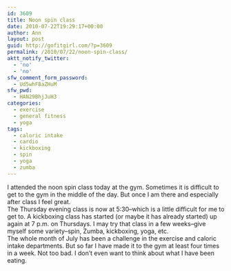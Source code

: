 ```yaml
---
id: 3609
title: Noon spin class
date: 2010-07-22T19:29:17+00:00
author: Ann
layout: post
guid: http://gofitgirl.com/?p=3609
permalink: /2010/07/22/noon-spin-class/
aktt_notify_twitter:
  - 'no'
  - 'no'
sfw_comment_form_password:
  - Ud5whF8aZHuM
sfw_pwd:
  - HAN29BhjJuH3
categories:
  - exercise
  - general fitness
  - yoga
tags:
  - caloric intake
  - cardio
  - kickboxing
  - spin
  - yoga
  - zumba
---
```

I attended the noon spin class today at the gym. Sometimes it is difficult to get to the gym in the middle of the day. But once I am there and especially after class I feel great.  
The Thursday evening class is now at 5:30&#8211;which is a little difficult for me to get to. A kickboxing class has started (or maybe it has already started) up again at 7 p.m. on Thursdays. I may try that class in a few weeks&#8211;give myself some variety&#8211;spin, Zumba, kickboxing, yoga, etc.  
The whole month of July has been a challenge in the exercise and caloric intake departments. But so far I have made it to the gym at least four times in a week. Not too bad. I don&#8217;t even want to think about what I have been eating.
